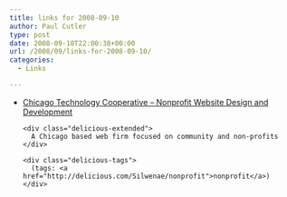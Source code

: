 ```yaml
---
title: links for 2008-09-10
author: Paul Cutler
type: post
date: 2008-09-10T22:00:38+00:00
url: /2008/09/links-for-2008-09-10/
categories:
  - Links

---
```

<ul class="delicious">
  <li>
    <div class="delicious-link">
      <a href="http://chicagotech.org/">Chicago Technology Cooperative &#8211; Nonprofit Website Design and Development</a>
    </div>
    
    <div class="delicious-extended">
      A Chicago based web firm focused on community and non-profits
    </div>
    
    <div class="delicious-tags">
      (tags: <a href="http://delicious.com/Silwenae/nonprofit">nonprofit</a>)
    </div>
  </li>
</ul>